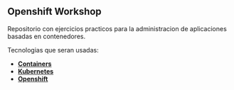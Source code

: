 ## Openshift Workshop ##

Repositorio con ejercicios practicos para la administracion de aplicaciones basadas en contenedores.

Tecnologias que seran usadas:
- **[Containers](http://github.com/gonzaloacosta/containers/README.md)**
- **[Kubernetes](http://github.com/gonzaloacosta/openshift/README.md)**
- **[Openshift](http://github.com/gonzaloacosta/openshift/README.md)**

